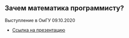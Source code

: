 ## Зачем математика программисту?

Выступление в ОмГУ 09.10.2020

- [Ссылка на презентацию](https://nlinker.github.io/10_index.html)
